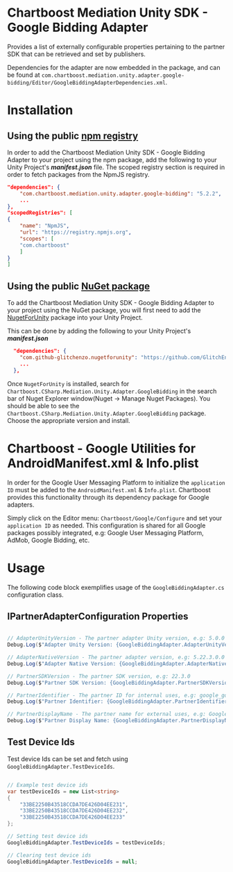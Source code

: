 # Chartboost Mediation Unity SDK - Google Bidding Adapter

Provides a list of externally configurable properties pertaining to the partner SDK that can be retrieved and set by publishers. 

Dependencies for the adapter are now embedded in the package, and can be found at `com.chartboost.mediation.unity.adapter.google-bidding/Editor/GoogleBiddingAdapterDependencies.xml`.

# Installation

## Using the public [npm registry](https://www.npmjs.com/search?q=com.chartboost.mediation.unity.adapter.google-bidding)

In order to add the Chartboost Mediation Unity SDK - Google Bidding Adapter to your project using the npm package, add the following to your Unity Project's ***manifest.json*** file. The scoped registry section is required in order to fetch packages from the NpmJS registry.

```json
"dependencies": {
    "com.chartboost.mediation.unity.adapter.google-bidding": "5.2.2",
    ...
},
"scopedRegistries": [
{
    "name": "NpmJS",
    "url": "https://registry.npmjs.org",
    "scopes": [
    "com.chartboost"
    ]
}
]
```
## Using the public [NuGet package](https://www.nuget.org/packages/Chartboost.CSharp.Mediation.Unity.Adapter.GoogleBidding)

To add the Chartboost Mediation Unity SDK - Google Bidding Adapter to your project using the NuGet package, you will first need to add the [NugetForUnity](https://github.com/GlitchEnzo/NuGetForUnity) package into your Unity Project.

This can be done by adding the following to your Unity Project's ***manifest.json***

```json
  "dependencies": {
    "com.github-glitchenzo.nugetforunity": "https://github.com/GlitchEnzo/NuGetForUnity.git?path=/src/NuGetForUnity",
    ...
  },
```

Once <code>NugetForUnity</code> is installed, search for `Chartboost.CSharp.Mediation.Unity.Adapter.GoogleBidding` in the search bar of Nuget Explorer window(Nuget -> Manage Nuget Packages).
You should be able to see the `Chartboost.CSharp.Mediation.Unity.Adapter.GoogleBidding` package. Choose the appropriate version and install.

# Chartboost - Google Utilities for AndroidManifest.xml & Info.plist
In order for the Google User Messaging Platform to initialize the `application ID` must be added to the `AndroidManifest.xml` & `Info.plist`. Chartboost provides this functionality through its dependency package for Google adapters. 

Simply click on the Editor menu: `Chartboost/Google/Configure` and set your `application ID` as needed. This configuration is shared for all Google packages possibly integrated, e.g: Google User Messaging Platform, AdMob, Google Bidding, etc.

# Usage

The following code block exemplifies usage of the `GoogleBiddingAdapter.cs` configuration class.

## IPartnerAdapterConfiguration Properties

```csharp

// AdapterUnityVersion - The partner adapter Unity version, e.g: 5.0.0
Debug.Log($"Adapter Unity Version: {GoogleBiddingAdapter.AdapterUnityVersion}");

// AdapterNativeVersion - The partner adapter version, e.g: 5.22.3.0.0
Debug.Log($"Adapter Native Version: {GoogleBiddingAdapter.AdapterNativeVersion}");

// PartnerSDKVersion - The partner SDK version, e.g: 22.3.0
Debug.Log($"Partner SDK Version: {GoogleBiddingAdapter.PartnerSDKVersion}");

// PartnerIdentifier - The partner ID for internal uses, e.g: google_googlebidding
Debug.Log($"Partner Identifier: {GoogleBiddingAdapter.PartnerIdentifier}");

// PartnerDisplayName - The partner name for external uses, e.g: Google Bidding
Debug.Log($"Partner Display Name: {GoogleBiddingAdapter.PartnerDisplayName}");
```

## Test Device Ids

Test device Ids can be set and fetch using `GoogleBiddingAdapter.TestDeviceIds`.

```csharp

// Example test device ids
var testDeviceIds = new List<string>
{
    "33BE2250B43518CCDA7DE426D04EE231",
    "33BE2250B43518CCDA7DE426D04EE232",
    "33BE2250B43518CCDA7DE426D04EE233"
};

// Setting test device ids
GoogleBiddingAdapter.TestDeviceIds = testDeviceIds;

// Clearing test device ids
GoogleBiddingAdapter.TestDeviceIds = null;
```